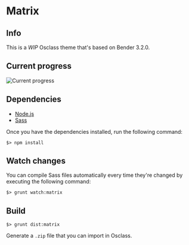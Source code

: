 # Matrix

## Info

This is a *WIP* Osclass theme that's based on Bender 3.2.0.

## Current progress

![Current progress](https://i.postimg.cc/4yRQGcdb/some-progress-html-css.jpg)

## Dependencies

* [Node.js](http://nodejs.org/)
* [Sass](http://sass-lang.com/)

Once you have the dependencies installed, run the following command:

```
$> npm install
```

## Watch changes

You can compile Sass files automatically every time they're changed by executing the following command:

```
$> grunt watch:matrix
```

## Build

```
$> grunt dist:matrix
```

Generate a `.zip` file that you can import in Osclass.
